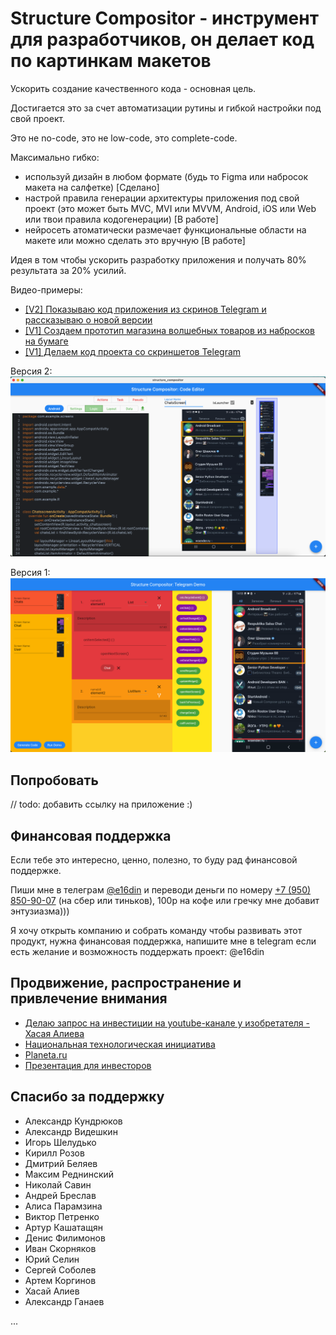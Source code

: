 # Structure Compositor - инструмент для разработчиков, он делает код по картинкам макетов

Ускорить создание качественного кода - основная цель. 

Достигается это за счет автоматизации рутины и гибкой настройки под свой проект. 

Это не no-code, это не low-code, это complete-code.

Максимально гибко: 
- используй дизайн в любом формате (будь то Figma или набросок макета на салфетке) [Сделано] 
- настрой правила генерации архитектуры приложения под свой проект (это может быть MVC, MVI или MVVM, Android, iOS или Web или твои правила кодогенерации) [В работе]
- нейросеть атоматически размечает функциональные области на макете или можно сделать это вручную  [В работе]

Идея в том чтобы ускорить разработку приложения и получать 80% результата за 20% усилий.

Видео-примеры:
- [[V2] Показываю код приложения из скринов Telegram и рассказываю о новой версии](https://youtu.be/woOurE1w8is)
- [[V1] Создаем прототип магазина волшебных товаров из набросков на бумаге](https://youtu.be/yDqQJ-uk3qo)
- [[V1] Делаем код проекта со скриншетов Telegram](https://youtu.be/fMw-fU_FZB8)


Версия 2:
![Structure Compositor в деле](https://github.com/e16din/structure_compositor/blob/main/screen2.png)

Версия 1:
![Structure Compositor в деле](https://github.com/e16din/structure_compositor/blob/main/screen1.png)

## Попробовать

// todo: добавить ссылку на приложение :)

## Финансовая поддержка

Если тебе это интересно, ценно, полезно, то буду рад финансовой поддержке.

Пиши мне в телеграм [@e16din](https://t.me/e16din) и переводи деньги по номеру [+7 (950) 850-90-07](https://vk.com/al.fellini) (на сбер или тиньков), 100р на кофе или гречку мне добавит энтузиазма)))

Я хочу открыть компанию и собрать команду чтобы развивать этот продукт, нужна финансовая поддержка, напишите мне в telegram если есть желание и возможность поддержать проект: @e16din

## Продвижение, распространение и привлечение внимания

- [Делаю запрос на инвестиции на youtube-канале у изобретателя - Хасая Алиева](https://www.youtube.com/watch?v=rlcbn9IOsG8)
- [Национальная технологическая инициатива](https://xn--d1ach8g.xn--c1aenmdblfega.xn--p1ai/improject-47083/ideas/82471)
- [Planeta.ru](https://planeta.ru/campaigns/structure_compositor)
- [Презентация для инвесторов](https://disk.yandex.ru/i/LJzCS5S4ZBzKhQ)

## Спасибо за поддержку

- Александр Кундрюков
- Александр Видешкин
- Игорь Шелудько
- Кирилл Розов
- Дмитрий Беляев
- Максим Реднинский
- Николай Савин
- Андрей Бреслав
- Алиса Парамзина
- Виктор Петренко
- Артур Кашатащян
- Денис Филимонов
- Иван Скорняков
- Юрий Селин
- Сергей Соболев
- Артем Коргинов
- Хасай Алиев
- Александр Ганаев


...


